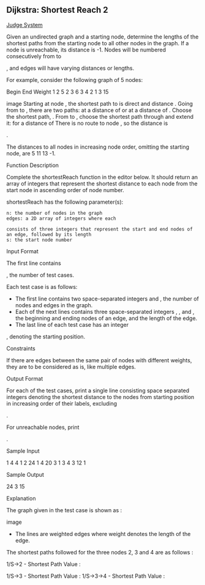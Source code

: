 ## Dijkstra: Shortest Reach 2

[Judge System](https://www.hackerrank.com/challenges/dijkstrashortreach/problem)

Given an undirected graph and a starting node, determine the lengths of the shortest paths from the starting node to all other nodes in the graph. If a node is unreachable, its distance is -1. Nodes will be numbered consecutively from to

, and edges will have varying distances or lengths.

For example, consider the following graph of 5 nodes:

Begin	End	Weight
1	2	5
2	3	6
3	4	2
1	3	15

image
Starting at node
, the shortest path to is direct and distance . Going from to , there are two paths: at a distance of or at a distance of . Choose the shortest path, . From to , choose the shortest path through and extend it: for a distance of There is no route to node , so the distance is

.

The distances to all nodes in increasing node order, omitting the starting node, are 5 11 13 -1.

Function Description

Complete the shortestReach function in the editor below. It should return an array of integers that represent the shortest distance to each node from the start node in ascending order of node number.

shortestReach has the following parameter(s):

    n: the number of nodes in the graph
    edges: a 2D array of integers where each 

    consists of three integers that represent the start and end nodes of an edge, followed by its length
    s: the start node number

Input Format

The first line contains

, the number of test cases.

Each test case is as follows:
- The first line contains two space-separated integers
and , the number of nodes and edges in the graph.
- Each of the next lines contains three space-separated integers , , and , the beginning and ending nodes of an edge, and the length of the edge.
- The last line of each test case has an integer

, denoting the starting position.

Constraints





If there are edges between the same pair of nodes with different weights, they are to be considered as is, like multiple edges.

Output Format

For each of the
test cases, print a single line consisting space separated integers denoting the shortest distance to the nodes from starting position in increasing order of their labels, excluding

.

For unreachable nodes, print

.

Sample Input

1
4 4
1 2 24
1 4 20
3 1 3
4 3 12
1

Sample Output

24 3 15

Explanation

The graph given in the test case is shown as :

image
* The lines are weighted edges where weight denotes the length of the edge.

The shortest paths followed for the three nodes 2, 3 and 4 are as follows :

1/S->2 - Shortest Path Value :

1/S->3 - Shortest Path Value :
1/S->3->4 - Shortest Path Value : 
